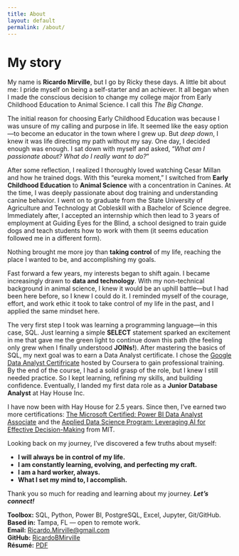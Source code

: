 ```yaml
---
title: About
layout: default
permalink: /about/
---
```

<link rel="stylesheet" href="{{ '/public/css/poole.css' | relative_url }}">
<link rel="stylesheet" href="{{ '/public/css/hyde.css'  | relative_url }}">
<link rel="stylesheet" href="{{ '/public/css/syntax.css' | relative_url }}">
<link rel="stylesheet" href="{{ '/assets/css/custom.css' | relative_url }}">

# My story
My name is **Ricardo Mirville**, but I go by Ricky these days. A little bit about me: I pride myself on being a self-starter and an achiever. It all began when I made the conscious decision to change my college major from Early Childhood Education to Animal Science. I call this *The Big Change*.

The initial reason for choosing Early Childhood Education was because I was unsure of my calling and purpose in life. It seemed like the easy option—to become an educator in the town where I grew up. But *deep down*, I knew it was life directing my path without my say. One day, I decided enough was enough. I sat down with myself and asked, “*What am I passionate about? What do I really want to do?*”

After some reflection, I realized I thoroughly loved watching Cesar Millan and how he trained dogs. With this “eureka moment,” I switched from **Early Childhood Education** to **Animal Science** with a concentration in Canines. At the time, I was deeply passionate about dog training and understanding canine behavior. I went on to graduate from the State University of Agriculture and Technology at Cobleskill with a Bachelor of Science degree. Immediately after, I accepted an internship which then lead to 3 years of employment at Guiding Eyes for the Blind, a school designed to train guide dogs and teach students how to work with them (it seems education followed me in a different form).

Nothing brought me more joy than **taking control** of my life, reaching the place I wanted to be, and accomplishing my goals.

Fast forward a few years, my interests began to shift again. I became increasingly drawn to **data and technology**. With my non-technical background in animal science, I knew it would be an uphill battle—but I had been here before, so I knew I could do it. I reminded myself of the courage, effort, and work ethic it took to take control of my life in the past, and I applied the same mindset here.

The very first step I took was learning a programming language—in this case, SQL. Just learning a simple **SELECT** statement sparked an excitement in me that gave me the green light to continue down this path (the feeling only grew when I finally understood **JOINs!**). After mastering the basics of SQL, my next goal was to earn a Data Analyst certificate. I chose the <a href ="https://www.coursera.org/account/accomplishments/specialization/certificate/BFLRT7QBL846" target="_blank">Google Data Analyst Certifricate</a> hosted by Coursera to gain professional training. By the end of the course, I had a solid grasp of the role, but I knew I still needed practice. So I kept learning, refining my skills, and building confidence. Eventually, I landed my first data role as a **Junior Database Analyst** at Hay House Inc.

I have now been with Hay House for 2.5 years. Since then, I’ve earned two more certifications: <a href ="https://learn.microsoft.com/en-us/users/ricardomirville-2244/credentials/1983f2e69424eacd" target="_blank">The Microsoft Certified: Power BI Data Analyst Associate</a> and the <a href ="https://credentials.professional.mit.edu/adc6cc2b-7dc3-4ec6-a050-e7ef02624f2b#acc.XxjeBHtQ" target="_blank">Applied Data Science Program: Leveraging AI for Effective Decision-Making</a> from MIT.

Looking back on my journey, I’ve discovered a few truths about myself:
- **I will always be in control of my life.**
- **I am constantly learning, evolving, and perfecting my craft.**
- **I am a hard worker, always.**
- **What I set my mind to, I accomplish.**

Thank you so much for reading and learning about my journey. 
***Let’s connect!***


**Toolbox:** SQL, Python, Power BI, PostgreSQL, Excel, Jupyter, Git/GitHub.  
**Based in:** Tampa, FL — open to remote work.  
**Email:** <a href="mailto:Ricardo.Mirville@gmail.com">Ricardo.Mirville@gmail.com</a>  
**GitHub:** <a href="https://github.com/RicardoBMirville" target="_blank">RicardoBMirville</a>  
**Résumé:** <a href="{{ site.baseurl }}{{ site.resume_path }}">PDF</a>
